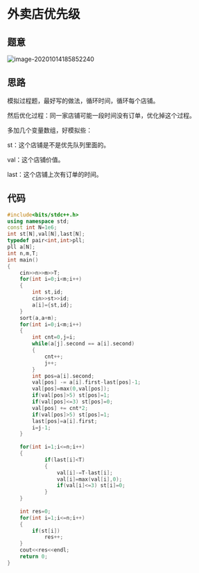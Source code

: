 # 外卖店优先级

## 题意

![image-20201014185852240](https://tva1.sinaimg.cn/large/007S8ZIlly1gjp2c5a1xwj30u010ctig.jpg)

## 思路

模拟过程题，最好写的做法，循环时间，循环每个店铺。

然后优化过程：同一家店铺可能一段时间没有订单，优化掉这个过程。

多加几个变量数组，好模拟些：

st：这个店铺是不是优先队列里面的。

val：这个店铺价值。

last：这个店铺上次有订单的时间。



## 代码

```cpp
#include<bits/stdc++.h>
using namespace std;
const int N=1e6;
int st[N],val[N],last[N];
typedef pair<int,int>pll;
pll a[N];
int n,m,T;
int main()
{
    cin>>n>>m>>T;
    for(int i=0;i<m;i++)
    {
        int st,id;
        cin>>st>>id;
        a[i]={st,id};
    }
    sort(a,a+m);
    for(int i=0;i<m;i++)
    {
        int cnt=0,j=i;
        while(a[j].second == a[i].second)
        {
            cnt++;
            j++;
        }
        int pos=a[i].second;
        val[pos] -= a[i].first-last[pos]-1;
        val[pos]=max(0,val[pos]);
        if(val[pos]>5) st[pos]=1;
        if(val[pos]<=3) st[pos]=0;
        val[pos] += cnt*2;
        if(val[pos]>5) st[pos]=1;
        last[pos]=a[i].first;
        i=j-1;
    }
   
    for(int i=1;i<=n;i++)
    {
            if(last[i]<T)
            {
                val[i]-=T-last[i];
                val[i]=max(val[i],0);
                if(val[i]<=3) st[i]=0;
            }
    }
  
    int res=0;
    for(int i=1;i<=n;i++)
    {
        if(st[i])
            res++;
    }
    cout<<res<<endl;
    return 0;
}
```




